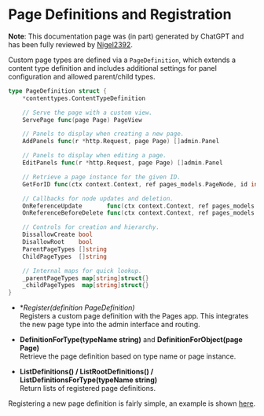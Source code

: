 # Page Definitions and Registration

**Note**: This documentation page was (in part) generated by ChatGPT and has been fully reviewed by [Nigel2392](github.com/Nigel2392).

Custom page types are defined via a `PageDefinition`, which extends a content type definition and includes additional settings for panel configuration and allowed parent/child types.

```go
type PageDefinition struct {
    *contenttypes.ContentTypeDefinition

    // Serve the page with a custom view.
    ServePage func(page Page) PageView

    // Panels to display when creating a new page.
    AddPanels func(r *http.Request, page Page) []admin.Panel

    // Panels to display when editing a page.
    EditPanels func(r *http.Request, page Page) []admin.Panel

    // Retrieve a page instance for the given ID.
    GetForID func(ctx context.Context, ref pages_models.PageNode, id int64) (Page, error)

    // Callbacks for node updates and deletion.
    OnReferenceUpdate       func(ctx context.Context, ref pages_models.PageNode, id int64) error
    OnReferenceBeforeDelete func(ctx context.Context, ref pages_models.PageNode, id int64) error

    // Controls for creation and hierarchy.
    DissallowCreate bool
    DisallowRoot    bool
    ParentPageTypes []string
    ChildPageTypes  []string

    // Internal maps for quick lookup.
    _parentPageTypes map[string]struct{}
    _childPageTypes  map[string]struct{}
}
```

- **Register(definition *PageDefinition)**  
  Registers a custom page definition with the Pages app. This integrates the new page type into the admin interface and routing.

- **DefinitionForType(typeName string)** and **DefinitionForObject(page Page)**  
  Retrieve the page definition based on type name or page instance.

- **ListDefinitions() / ListRootDefinitions() / ListDefinitionsForType(typeName string)**  
  Return lists of registered page definitions.

Registering a new page definition is fairly simple, an example is shown [here](./pages.md#registering-the-blog-page-model).
